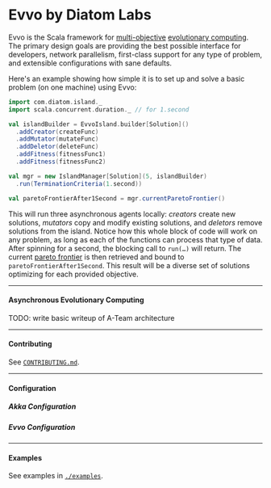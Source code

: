 # Evvo by Diatom Labs

Evvo is the Scala framework for [multi-objective](https://en.wikipedia.org/wiki/Multi-objective_optimization) [evolutionary computing](https://en.wikipedia.org/wiki/Evolutionary_computation). The primary design goals are providing the best possible interface for developers, network parallelism, first-class support for any type of problem, and extensible configurations with sane defaults.

Here's an example showing how simple it is to set up and solve a basic problem (on one machine) using Evvo:

```scala
import com.diatom.island._
import scala.concurrent.duration._ // for 1.second

val islandBuilder = EvvoIsland.builder[Solution]()
  .addCreator(createFunc)
  .addMutator(mutateFunc)
  .addDeletor(deleteFunc)
  .addFitness(fitnessFunc1)
  .addFitness(fitnessFunc2)

val mgr = new IslandManager[Solution](5, islandBuilder)
  .run(TerminationCriteria(1.second))

val paretoFrontierAfter1Second = mgr.currentParetoFrontier()
```

This will run three asynchronous agents locally: _creators_ create new solutions, _mutators_ copy and modify existing solutions, and _deletors_ remove solutions from the island. Notice how this whole block of code will work on any problem, as long as each of the functions can process that type of data. After spinning for a second, the blocking call to `run(…)` will return. The current [pareto frontier](https://en.wikipedia.org/wiki/Pareto_efficiency#Use_in_engineering) is then retrieved and bound to `paretoFrontierAfter1Second`. This result will be a diverse set of solutions optimizing for each provided objective. 

-------------------------------------------------------------------------------
#### Asynchronous Evolutionary Computing
TODO: write basic writeup of A-Team architecture

-------------------------------------------------------------------------------
#### Contributing
See [`CONTRIBUTING.md`](CONTRIBUTING.md).

-------------------------------------------------------------------------------
#### Configuration
##### Akka Configuration
##### Evvo Configuration

-------------------------------------------------------------------------------
#### Examples

See examples in [`./examples`](examples).



